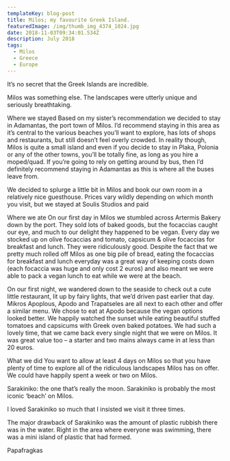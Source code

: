 ```yaml
---
templateKey: blog-post
title: Milos; my favourite Greek Island.
featuredImage: /img/thumb_img_4374_1024.jpg
date: 2018-11-03T09:34:01.534Z
description: July 2018
tags:
  - Milos
  - Greece
  - Europe
---
```

It’s no secret that the Greek Islands are incredible.Milos was something else. The landscapes were utterly unique and seriously breathtaking. Where we stayedBased on my sister’s recommendation we decided to stay in Adamantas, the port town of Milos. I’d recommend staying in this area as it’s central to the various beaches you’ll want to explore, has lots of shops and restaurants, but still doesn’t feel overly crowded. In reality though, Milos is quite a small island and even if you decide to stay in Plaka, Polonia or any of the other towns, you’ll be totally fine, as long as you hire a moped/quad. If you’re going to rely on getting around by bus, then I’d definitely recommend staying in Adamantas as this is where all the buses leave from. We decided to splurge a little bit in Milos and book our own room in a relatively nice guesthouse. Prices vary wildly depending on which month you visit, but we stayed at Soulis Studios and paid Where we ateOn our first day in Milos we stumbled across Artermis Bakery down by the port. They sold lots of baked goods, but the focaccias caught our eye, and much to our delight they happened to be vegan. Every day we stocked up on olive focaccias and tomato, capsicum & olive focaccias for breakfast and lunch. They were ridiculously good. Despite the fact that we pretty much rolled off Milos as one big pile of bread, eating the focaccias for breakfast and lunch everyday was a great way of keeping costs down (each focaccia was huge and only cost 2 euros) and also meant we were able to pack a vegan lunch to eat while we were at the beach.On our first night, we wandered down to the seaside to check out a cute little restaurant, lit up by fairy lights, that we’d driven past earlier that day. Mikros Apoplous, Apodo and Trapatseles are all next to each other and offer a similar menu. We chose to eat at Apodo because the vegan options looked better. We happily watched the sunset while eating beautiful stuffed tomatoes and capsicums with Greek oven baked potatoes. We had such a lovely time, that we came back every single night that we were on Milos. It was great value too – a starter and two mains always came in at less than 20 euros.What we didYou want to allow at least 4 days on Milos so that you have plenty of time to explore all of the ridiculous landscapes Milos has on offer. We could have happily spent a week or two on Milos.Sarakiniko: the one that’s really the moon. Sarakiniko is probably the most iconic ‘beach’ on Milos.I loved Sarakiniko so much that I insisted we visit it three times.The major drawback of Sarakiniko was the amount of plastic rubbish there was in the water. Right in the area where everyone was swimming, there was a mini island of plastic that had formed. Papafragkas
